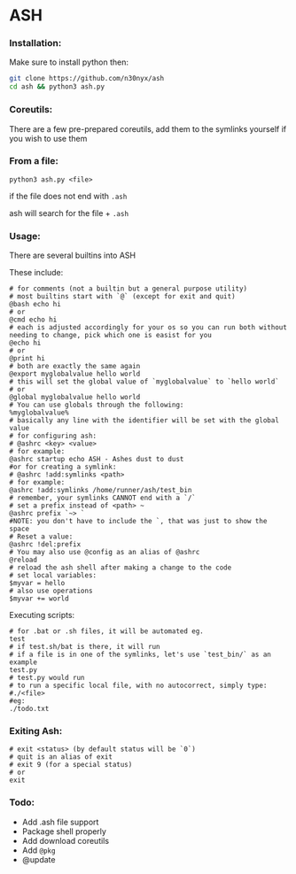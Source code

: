 # ASH

### Installation:
Make sure to install python then:
```bash
git clone https://github.com/n30nyx/ash
cd ash && python3 ash.py
```

### Coreutils:
There are a few pre-prepared coreutils, add them to the symlinks yourself if you wish to use them

### From a file:
`python3 ash.py <file>`


if the file does not end with `.ash`

ash will search for the file + `.ash`

### Usage:
There are several builtins into ASH


These include:
```
# for comments (not a builtin but a general purpose utility)
# most builtins start with `@` (except for exit and quit)
@bash echo hi
# or
@cmd echo hi
# each is adjusted accordingly for your os so you can run both without needing to change, pick which one is easist for you
@echo hi
# or
@print hi
# both are exactly the same again
@export myglobalvalue hello world
# this will set the global value of `myglobalvalue` to `hello world`
# or
@global myglobalvalue hello world
# You can use globals through the following:
%myglobalvalue%
# basically any line with the identifier will be set with the global value
# for configuring ash:
# @ashrc <key> <value>
# for example:
@ashrc startup echo ASH - Ashes dust to dust
#or for creating a symlink:
# @ashrc !add:symlinks <path>
# for example:
@ashrc !add:symlinks /home/runner/ash/test_bin
# remember, your symlinks CANNOT end with a `/`
# set a prefix instead of <path> ~
@ashrc prefix `~> `
#NOTE: you don't have to include the `, that was just to show the space
# Reset a value:
@ashrc !del:prefix
# You may also use @config as an alias of @ashrc
@reload
# reload the ash shell after making a change to the code
# set local variables:
$myvar = hello
# also use operations
$myvar += world

```

Executing scripts:
```
# for .bat or .sh files, it will be automated eg.
test
# if test.sh/bat is there, it will run
# if a file is in one of the symlinks, let's use `test_bin/` as an example
test.py
# test.py would run
# to run a specific local file, with no autocorrect, simply type:
#./<file>
#eg:
./todo.txt
```
### Exiting Ash:
```
# exit <status> (by default status will be `0`)
# quit is an alias of exit
# exit 9 (for a special status)
# or
exit
```

### Todo:
- Add .ash file support
- Package shell properly
- Add download coreutils
- Add `@pkg`
- @update
